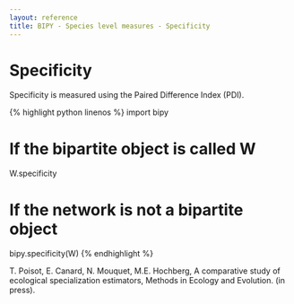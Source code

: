 ```yaml
---
layout: reference
title: BIPY - Species level measures - Specificity
---
```


# Specificity

Specificity is measured using the Paired Difference Index (PDI).

{% highlight python linenos %}
import bipy
# If the bipartite object is called W
W.specificity
# If the network is not a bipartite object
bipy.specificity(W)
{% endhighlight %}

<div class='ref'>T. Poisot, E. Canard, N. Mouquet, M.E. Hochberg, A comparative study of ecological specialization estimators, Methods in Ecology and Evolution. (in press).</div>